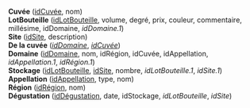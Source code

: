 **Cuvée** (<ins>idCuvée</ins>, nom)  
**LotBouteille** (<ins>idLotBouteille</ins>, volume, degré, prix, couleur, commentaire, millésime, idDomaine, _idDomaine.1_)  
**Site** (<ins>idSite</ins>, description)  
**De la cuvée** (<ins>_idDomaine_</ins>, <ins>_idCuvée_</ins>)  
**Domaine** (<ins>idDomaine</ins>, nom, idRégion, idCuvée, idAppellation, _idAppellation.1_, _idRégion.1_)  
**Stockage** (<ins>idLotBouteille</ins>, <ins>idSite</ins>, nombre, _idLotBouteille.1_, _idSite.1_)  
**Appellation** (<ins>idAppellation</ins>, type, nom)  
**Région** (<ins>idRégion</ins>, nom)  
**Dégustation** (<ins>idDégustation</ins>, date, idStockage, _idLotBouteille_, _idSite_)